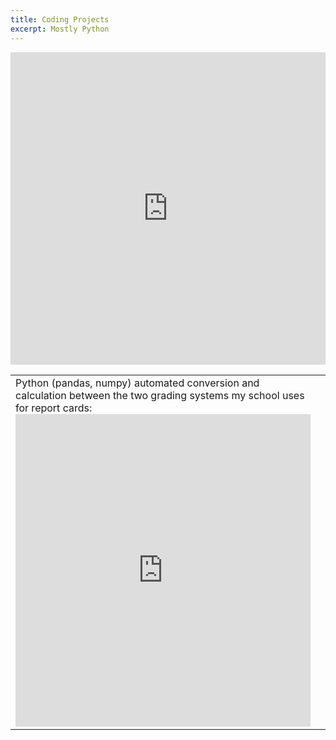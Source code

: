 ```yaml
---
title: Coding Projects
excerpt: Mostly Python
---
```


<iframe frameborder="0" width="100%" height="500px" src="https://replit.com/@MatthewGroves/ScienceGrading?embed=true"></iframe>





<table>
    <tr>
        <td> Python (pandas, numpy) automated conversion and calculation between the two grading systems my school uses for report cards: <iframe frameborder="0" width="100%" height="500px" src="https://replit.com/@MatthewGroves/ScienceGrading?embed=true"></iframe> </td>
        <td> </td>
    </tr>
</table>